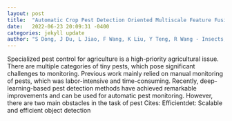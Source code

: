 ```yaml
---
layout: post
title:  "Automatic Crop Pest Detection Oriented Multiscale Feature Fusion Approach"
date:   2022-06-23 20:09:31 -0400
categories: jekyll update
author: "S Dong, J Du, L Jiao, F Wang, K Liu, Y Teng, R Wang - Insects, 2022"
---
```

Specialized pest control for agriculture is a high-priority agricultural issue. There are multiple categories of tiny pests, which pose significant challenges to monitoring. Previous work mainly relied on manual monitoring of pests, which was labor-intensive and time-consuming. Recently, deep-learning-based pest detection methods have achieved remarkable improvements and can be used for automatic pest monitoring. However, there are two main obstacles in the task of pest 
Cites: Efficientdet: Scalable and efficient object detection